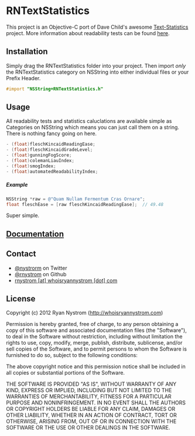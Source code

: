 RNTextStatistics
===

This project is an Objective-C port of Dave Child's awesome [Text-Statistics](https://github.com/DaveChild/Text-Statistics) project. More information about readability tests can be found [here](http://plainlanguage.com/newreadability.html).

## Installation ##

Simply drag the RNTextStatistics folder into your project. Then import *only* the RNTextStatistics category on NSString into either individual files or your Prefix Header.

``` objective-c
#import "NSString+RNTextStatistics.h"
```

## Usage ##

All readability tests and statistics caluclations are available simple as Categories on NSString which means you can just call them on a string. There is nothing fancy going on here.

``` objective-c
- (float)fleschKincaidReadingEase;
- (float)fleschKincaidGradeLevel;
- (float)gunningFogScore;
- (float)colemanLiauIndex;
- (float)smogIndex;
- (float)automatedReadabilityIndex;
```

##### Example #####

``` objective-c
NSString *raw = @"Quam Nullam Fermentum Cras Ornare";
float fleschEase = [raw fleschKincaidReadingEase];  // 49.48
```

Super simple.

## [Documentation](http://rnystrom.github.com/RNTextStatistics/index.html)

## Contact

* [@nystrorm](https://twitter.com/nystrorm) on Twitter
* [@rnystrom](https://github.com/rnystrom) on Github
* <a href="mailTo:rnystrom@whoisryannystrom.com">rnystrom [at] whoisryannystrom [dot] com</a>

## License

Copyright (c) 2012 Ryan Nystrom (http://whoisryannystrom.com)

Permission is hereby granted, free of charge, to any person obtaining a copy
of this software and associated documentation files (the "Software"), to deal
in the Software without restriction, including without limitation the rights
to use, copy, modify, merge, publish, distribute, sublicense, and/or sell
copies of the Software, and to permit persons to whom the Software is
furnished to do so, subject to the following conditions:

The above copyright notice and this permission notice shall be included in
all copies or substantial portions of the Software.

THE SOFTWARE IS PROVIDED "AS IS", WITHOUT WARRANTY OF ANY KIND, EXPRESS OR
IMPLIED, INCLUDING BUT NOT LIMITED TO THE WARRANTIES OF MERCHANTABILITY,
FITNESS FOR A PARTICULAR PURPOSE AND NONINFRINGEMENT. IN NO EVENT SHALL THE
AUTHORS OR COPYRIGHT HOLDERS BE LIABLE FOR ANY CLAIM, DAMAGES OR OTHER
LIABILITY, WHETHER IN AN ACTION OF CONTRACT, TORT OR OTHERWISE, ARISING FROM,
OUT OF OR IN CONNECTION WITH THE SOFTWARE OR THE USE OR OTHER DEALINGS IN
THE SOFTWARE.